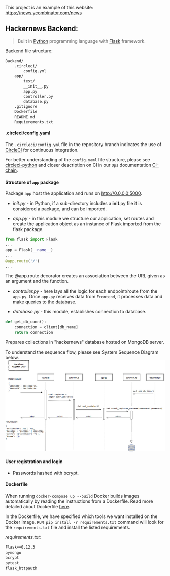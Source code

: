 This project is an example of this website: https://news.ycombinator.com/news

## Hackernews Backend:

> Built in [Python](https://www.python.org/) programming language with [Flask](http://flask.pocoo.org/) framework.

Backend file structure:
```
Backend/
    .circleci/
        config.yml
    app/
        test/
        __init__.py
        app.py
        controller.py
        database.py
    .gitignore
    Dockerfile
    README.md
    Requierements.txt
```

#### .circleci/config.yaml

The `.circleci/config.yml` file in the repository branch indicates the
use of [CircleCI](https://circleci.com/docs/2.0/about-circleci/#section=welcome)
for continuous integration.

For better understanding of the  `config.yaml` file structure, please see
[circleci-python](https://circleci.com/docs/2.0/language-python/) and
closer description on CI in our `Ops` documentation
[CI-chain](https://github.com/ProjectHackernewsGroup04/Ops#cicd-chain).

#### Structure of `app` package
Package `app` host the application and runs on http://0.0.0.0:5000.

- _init.py_ - in Python, if a sub-directory includes a __init__.py file
 it is considered a package, and can be imported.

- _app.py_ - in this module we structure our application, set routes and
 create the application object as an instance of Flask imported from the flask package.

 ```python
from flask import Flask
...
 app = Flask(__name__)
 ...
 @app.route('/')
 ...
 ```
 The @app.route decorator creates an association between the URL given
 as an argument and the function.

- _controller.py_ - here lays all the logic for each endpoint/route from the `app.py`.
Once `app.py` receives data from `Frontend`, it processes data and make
queries to the database.


- _database.py_ - this module, establishes connection to database.
```python
def get_db_conn():
    connection = client[db_name]
    return connection
```
Prepares collections in "hackernews" database hosted on MongoDB server.

To understand the sequence flow, please see System Sequence Diagram below.
![SSD](https://github.com/ProjectHackernewsGroup04/Documentation/blob/master/images/SSD.jpg)

#### User registration and login

- Passwords hashed with bcrypt.

#### Dockerfile

When running `docker-compose up --build` Docker builds images automatically
by reading the instructions from a Dockerfile.
Read more detailed about Dockerfile [here](https://docs.docker.com/engine/reference/builder/).

In the Dockerfile, we have specified which tools we want installed on
the Docker image. `RUN pip install -r requirements.txt` command
will look for the `requirements.txt` file and install the listed requirements.

_requirements.txt:_
```txt
Flask==0.12.3
pymongo
bcrypt
pytest
flask_httpauth
```
